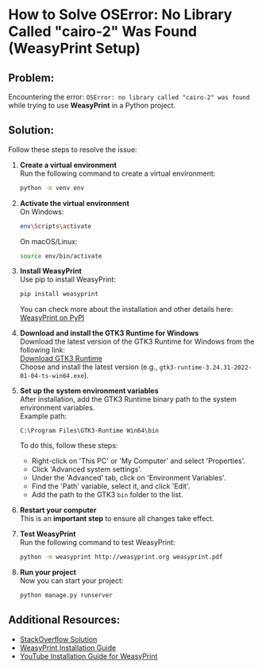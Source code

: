 
# How to Solve OSError: No Library Called "cairo-2" Was Found (WeasyPrint Setup)

## Problem:
Encountering the error: `OSError: no library called "cairo-2" was found` while trying to use **WeasyPrint** in a Python project.

## Solution:

Follow these steps to resolve the issue:

1. **Create a virtual environment**  
   Run the following command to create a virtual environment:
   ```bash
   python -m venv env
   ```

2. **Activate the virtual environment**  
   On Windows:
   ```bash
   env\Scripts\activate
   ```
   On macOS/Linux:
   ```bash
   source env/bin/activate
   ```

3. **Install WeasyPrint**  
   Use pip to install WeasyPrint:
   ```bash
   pip install weasyprint
   ```
   You can check more about the installation and other details here:  
   [WeasyPrint on PyPI](https://pypi.org/project/weasyprint/)

4. **Download and install the GTK3 Runtime for Windows**  
   Download the latest version of the GTK3 Runtime for Windows from the following link:  
   [Download GTK3 Runtime](https://github.com/tschoonj/GTK-for-Windows-Runtime-Environment-Installer/releases)  
   Choose and install the latest version (e.g., `gtk3-runtime-3.24.31-2022-01-04-ts-win64.exe`).

5. **Set up the system environment variables**  
   After installation, add the GTK3 Runtime binary path to the system environment variables.  
   Example path:
   ```
   C:\Program Files\GTK3-Runtime Win64\bin
   ```
   To do this, follow these steps:
   - Right-click on 'This PC' or 'My Computer' and select 'Properties'.
   - Click 'Advanced system settings'.
   - Under the 'Advanced' tab, click on 'Environment Variables'.
   - Find the 'Path' variable, select it, and click 'Edit'.
   - Add the path to the GTK3 `bin` folder to the list.

6. **Restart your computer**  
   This is an **important step** to ensure all changes take effect.

7. **Test WeasyPrint**  
   Run the following command to test WeasyPrint:
   ```bash
   python -m weasyprint http://weasyprint.org weasyprint.pdf
   ```

8. **Run your project**  
   Now you can start your project:
   ```bash
   python manage.py runserver
   ```

## Additional Resources:
- [StackOverflow Solution](https://stackoverflow.com/questions/59481394/django-oserror-no-library-called-cairo-was-found-on-windows)
- [WeasyPrint Installation Guide](https://pypi.org/project/weasyprint/)
- [YouTube Installation Guide for WeasyPrint](https://www.youtube.com/watch?v=l58EK6zfCJQ)
